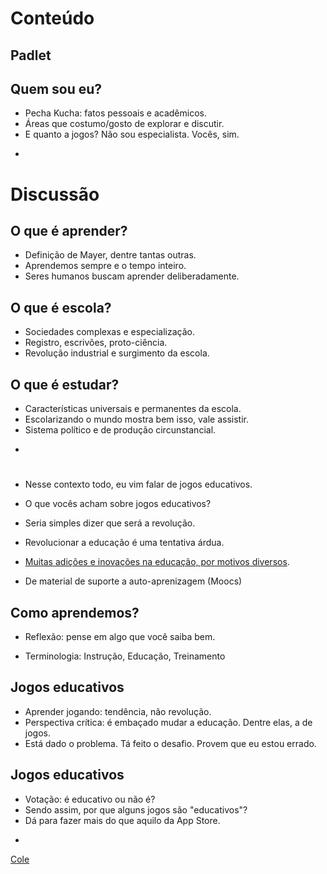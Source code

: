 # Conteúdo

## Padlet

## Quem sou eu?
* Pecha Kucha: fatos pessoais e acadêmicos.
* Áreas que costumo/gosto de explorar e discutir.
* E quanto a jogos? Não sou especialista. Vocês, sim.

-

# Discussão

## O que é aprender?
* Definição de Mayer, dentre tantas outras.
* Aprendemos sempre e o tempo inteiro.
* Seres humanos buscam aprender deliberadamente.

## O que é escola?
* Sociedades complexas e especialização.
* Registro, escrivões, proto-ciência.
* Revolução industrial e surgimento da escola.

## O que é estudar?
* Características universais e permanentes da escola.
* Escolarizando o mundo mostra bem isso, vale assistir.
* Sistema político e de produção circunstancial.

-

# 



* Nesse contexto todo, eu vim falar de jogos educativos.

* O que vocês acham sobre jogos educativos?
* Seria simples dizer que será a revolução.
* Revolucionar a educação é uma tentativa árdua.



* [Muitas adições e inovações na educação, por motivos diversos](https://docs.google.com/document/d/1sLJ_yJZlaRqpcVEcIuvSfziB6ArMsCzN3ShfF1mcBts/edit).
* De material de suporte a auto-aprenizagem (Moocs)

## Como aprendemos?
* Reflexão: pense em algo que você saiba bem.


* Terminologia: Instrução, Educação, Treinamento

## Jogos educativos
* Aprender jogando: tendência, não revolução.
* Perspectiva crítica: é embaçado mudar a educação. Dentre elas, a de jogos.
* Está dado o problema. Tá feito o desafio. Provem que eu estou errado.

## Jogos educativos
* Votação: é educativo ou não é?
* Sendo assim, por que alguns jogos são "educativos"?
* Dá para fazer mais do que aquilo da App Store.

-

[Cole](https://docs.google.com/file/d/0B-D7NHTmyc54dlRiU2xlbEJabFk/edit)